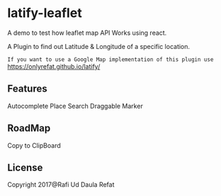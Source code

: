 # latify-leaflet

A demo to test how leaflet map API Works using react.

A Plugin to find out Latitude & Longitude of a specific location.

`If you want to use a Google Map implementation of this plugin use` https://onlyrefat.github.io/latify/

## Features

Autocomplete Place Search
Draggable Marker

## RoadMap

Copy to ClipBoard

## License

Copyright 2017@Rafi Ud Daula Refat
